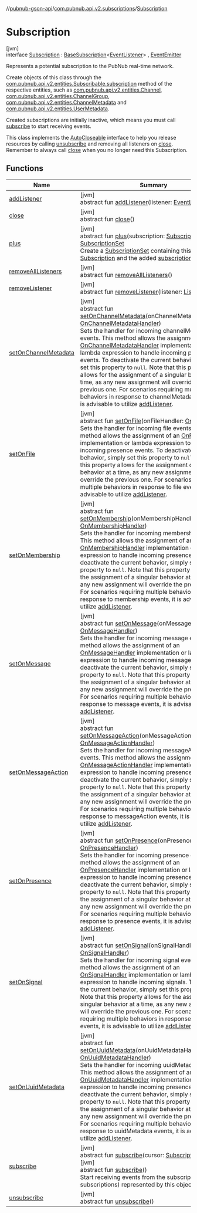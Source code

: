 //[pubnub-gson-api](../../../index.md)/[com.pubnub.api.v2.subscriptions](../index.md)/[Subscription](index.md)

# Subscription

[jvm]\
interface [Subscription](index.md) : [BaseSubscription](../../../../../pubnub-core/pubnub-core-api/pubnub-core-api/com.pubnub.api.v2.subscriptions/-base-subscription/index.md)&lt;[EventListener](../../com.pubnub.api.v2.callbacks/-event-listener/index.md)&gt; , [EventEmitter](../../com.pubnub.api.v2.callbacks/-event-emitter/index.md)

Represents a potential subscription to the PubNub real-time network.

Create objects of this class through the [com.pubnub.api.v2.entities.Subscribable.subscription](../../../../../pubnub-core/pubnub-core-api/pubnub-core-api/com.pubnub.api.v2.entities/-subscribable/subscription.md) method of the respective entities, such as [com.pubnub.api.v2.entities.Channel](../../com.pubnub.api.v2.entities/-channel/index.md), [com.pubnub.api.v2.entities.ChannelGroup](../../com.pubnub.api.v2.entities/-channel-group/index.md), [com.pubnub.api.v2.entities.ChannelMetadata](../../com.pubnub.api.v2.entities/-channel-metadata/index.md) and [com.pubnub.api.v2.entities.UserMetadata](../../com.pubnub.api.v2.entities/-user-metadata/index.md).

Created subscriptions are initially inactive, which means you must call [subscribe](subscribe.md) to start receiving events.

This class implements the [AutoCloseable](https://docs.oracle.com/javase/8/docs/api/java/lang/AutoCloseable.html) interface to help you release resources by calling [unsubscribe](../../../../../pubnub-core/pubnub-core-api/com.pubnub.api.v2.subscriptions/-subscription/unsubscribe.md) and removing all listeners on [close](../../../../../pubnub-core/pubnub-core-api/com.pubnub.api.v2.subscriptions/-subscription/close.md). Remember to always call [close](../../../../../pubnub-core/pubnub-core-api/com.pubnub.api.v2.subscriptions/-subscription/close.md) when you no longer need this Subscription.

## Functions

| Name | Summary |
|---|---|
| [addListener](../-subscription-set/index.md#1732058745%2FFunctions%2F126356644) | [jvm]<br>abstract fun [addListener](../-subscription-set/index.md#1732058745%2FFunctions%2F126356644)(listener: [EventListener](../../com.pubnub.api.v2.callbacks/-event-listener/index.md)) |
| [close](../-subscription-set/index.md#-1117130810%2FFunctions%2F126356644) | [jvm]<br>abstract fun [close](../-subscription-set/index.md#-1117130810%2FFunctions%2F126356644)() |
| [plus](plus.md) | [jvm]<br>abstract fun [plus](plus.md)(subscription: [Subscription](index.md)): [SubscriptionSet](../-subscription-set/index.md)<br>Create a [SubscriptionSet](../-subscription-set/index.md) containing this [Subscription](index.md) and the added [subscription](plus.md). |
| [removeAllListeners](../-subscription-set/index.md#983921133%2FFunctions%2F126356644) | [jvm]<br>abstract fun [removeAllListeners](../-subscription-set/index.md#983921133%2FFunctions%2F126356644)() |
| [removeListener](../-subscription-set/index.md#-1323362624%2FFunctions%2F126356644) | [jvm]<br>abstract fun [removeListener](../-subscription-set/index.md#-1323362624%2FFunctions%2F126356644)(listener: [Listener](../../../../../pubnub-core/pubnub-core-api/pubnub-core-api/com.pubnub.api.callbacks/-listener/index.md)) |
| [setOnChannelMetadata](../-subscription-set/index.md#-568322732%2FFunctions%2F126356644) | [jvm]<br>abstract fun [setOnChannelMetadata](../-subscription-set/index.md#-568322732%2FFunctions%2F126356644)(onChannelMetadataHandler: [OnChannelMetadataHandler](../../com.pubnub.api.v2.callbacks.handlers/-on-channel-metadata-handler/index.md))<br>Sets the handler for incoming channelMetadata events. This method allows the assignment of an [OnChannelMetadataHandler](../../com.pubnub.api.v2.callbacks.handlers/-on-channel-metadata-handler/index.md) implementation or lambda expression to handle incoming presence events. To deactivate the current behavior, simply set this property to `null`. Note that this property allows for the assignment of a singular behavior at a time, as any new assignment will override the previous one. For scenarios requiring multiple behaviors in response to channelMetadata events, it is advisable to utilize [addListener](../../com.pubnub.api.v2.callbacks/-event-emitter/index.md#330403064%2FFunctions%2F126356644). |
| [setOnFile](../-subscription-set/index.md#-1262200582%2FFunctions%2F126356644) | [jvm]<br>abstract fun [setOnFile](../-subscription-set/index.md#-1262200582%2FFunctions%2F126356644)(onFileHandler: [OnFileHandler](../../com.pubnub.api.v2.callbacks.handlers/-on-file-handler/index.md))<br>Sets the handler for incoming file events. This method allows the assignment of an [OnFileHandler](../../com.pubnub.api.v2.callbacks.handlers/-on-file-handler/index.md) implementation or lambda expression to handle incoming presence events. To deactivate the current behavior, simply set this property to `null`. Note that this property allows for the assignment of a singular behavior at a time, as any new assignment will override the previous one. For scenarios requiring multiple behaviors in response to file events, it is advisable to utilize [addListener](../../com.pubnub.api.v2.callbacks/-event-emitter/index.md#330403064%2FFunctions%2F126356644). |
| [setOnMembership](../-subscription-set/index.md#-321623302%2FFunctions%2F126356644) | [jvm]<br>abstract fun [setOnMembership](../-subscription-set/index.md#-321623302%2FFunctions%2F126356644)(onMembershipHandler: [OnMembershipHandler](../../com.pubnub.api.v2.callbacks.handlers/-on-membership-handler/index.md))<br>Sets the handler for incoming membership events. This method allows the assignment of an [OnMembershipHandler](../../com.pubnub.api.v2.callbacks.handlers/-on-membership-handler/index.md) implementation or lambda expression to handle incoming presence events. To deactivate the current behavior, simply set this property to `null`. Note that this property allows for the assignment of a singular behavior at a time, as any new assignment will override the previous one. For scenarios requiring multiple behaviors in response to membership events, it is advisable to utilize [addListener](../../com.pubnub.api.v2.callbacks/-event-emitter/index.md#330403064%2FFunctions%2F126356644). |
| [setOnMessage](../-subscription-set/index.md#-1820231618%2FFunctions%2F126356644) | [jvm]<br>abstract fun [setOnMessage](../-subscription-set/index.md#-1820231618%2FFunctions%2F126356644)(onMessageHandler: [OnMessageHandler](../../com.pubnub.api.v2.callbacks.handlers/-on-message-handler/index.md))<br>Sets the handler for incoming message events. This method allows the assignment of an [OnMessageHandler](../../com.pubnub.api.v2.callbacks.handlers/-on-message-handler/index.md) implementation or lambda expression to handle incoming messages. To deactivate the current behavior, simply set this property to `null`. Note that this property allows for the assignment of a singular behavior at a time, as any new assignment will override the previous one. For scenarios requiring multiple behaviors in response to message events, it is advisable to utilize [addListener](../../com.pubnub.api.v2.callbacks/-event-emitter/index.md#330403064%2FFunctions%2F126356644). |
| [setOnMessageAction](../-subscription-set/index.md#1649886826%2FFunctions%2F126356644) | [jvm]<br>abstract fun [setOnMessageAction](../-subscription-set/index.md#1649886826%2FFunctions%2F126356644)(onMessageActionHandler: [OnMessageActionHandler](../../com.pubnub.api.v2.callbacks.handlers/-on-message-action-handler/index.md))<br>Sets the handler for incoming messageAction events. This method allows the assignment of an [OnMessageActionHandler](../../com.pubnub.api.v2.callbacks.handlers/-on-message-action-handler/index.md) implementation or lambda expression to handle incoming presence events. To deactivate the current behavior, simply set this property to `null`. Note that this property allows for the assignment of a singular behavior at a time, as any new assignment will override the previous one. For scenarios requiring multiple behaviors in response to messageAction events, it is advisable to utilize [addListener](../../com.pubnub.api.v2.callbacks/-event-emitter/index.md#330403064%2FFunctions%2F126356644). |
| [setOnPresence](../-subscription-set/index.md#726583386%2FFunctions%2F126356644) | [jvm]<br>abstract fun [setOnPresence](../-subscription-set/index.md#726583386%2FFunctions%2F126356644)(onPresenceHandler: [OnPresenceHandler](../../com.pubnub.api.v2.callbacks.handlers/-on-presence-handler/index.md))<br>Sets the handler for incoming presence events. This method allows the assignment of an [OnPresenceHandler](../../com.pubnub.api.v2.callbacks.handlers/-on-presence-handler/index.md) implementation or lambda expression to handle incoming presence events. To deactivate the current behavior, simply set this property to `null`. Note that this property allows for the assignment of a singular behavior at a time, as any new assignment will override the previous one. For scenarios requiring multiple behaviors in response to presence events, it is advisable to utilize [addListener](../../com.pubnub.api.v2.callbacks/-event-emitter/index.md#330403064%2FFunctions%2F126356644). |
| [setOnSignal](../-subscription-set/index.md#610826810%2FFunctions%2F126356644) | [jvm]<br>abstract fun [setOnSignal](../-subscription-set/index.md#610826810%2FFunctions%2F126356644)(onSignalHandler: [OnSignalHandler](../../com.pubnub.api.v2.callbacks.handlers/-on-signal-handler/index.md))<br>Sets the handler for incoming signal events. This method allows the assignment of an [OnSignalHandler](../../com.pubnub.api.v2.callbacks.handlers/-on-signal-handler/index.md) implementation or lambda expression to handle incoming signals. To deactivate the current behavior, simply set this property to `null`. Note that this property allows for the assignment of a singular behavior at a time, as any new assignment will override the previous one. For scenarios requiring multiple behaviors in response to signal events, it is advisable to utilize [addListener](../../com.pubnub.api.v2.callbacks/-event-emitter/index.md#330403064%2FFunctions%2F126356644). |
| [setOnUuidMetadata](../-subscription-set/index.md#1781178554%2FFunctions%2F126356644) | [jvm]<br>abstract fun [setOnUuidMetadata](../-subscription-set/index.md#1781178554%2FFunctions%2F126356644)(onUuidMetadataHandler: [OnUuidMetadataHandler](../../com.pubnub.api.v2.callbacks.handlers/-on-uuid-metadata-handler/index.md))<br>Sets the handler for incoming uuidMetadata events. This method allows the assignment of an [OnUuidMetadataHandler](../../com.pubnub.api.v2.callbacks.handlers/-on-uuid-metadata-handler/index.md) implementation or lambda expression to handle incoming presence events. To deactivate the current behavior, simply set this property to `null`. Note that this property allows for the assignment of a singular behavior at a time, as any new assignment will override the previous one. For scenarios requiring multiple behaviors in response to uuidMetadata events, it is advisable to utilize [addListener](../../com.pubnub.api.v2.callbacks/-event-emitter/index.md#330403064%2FFunctions%2F126356644). |
| [subscribe](../-subscription-set/index.md#-430632986%2FFunctions%2F126356644) | [jvm]<br>abstract fun [subscribe](../-subscription-set/index.md#-430632986%2FFunctions%2F126356644)(cursor: [SubscriptionCursor](../../../../../pubnub-core/pubnub-core-api/pubnub-core-api/com.pubnub.api.v2.subscriptions/-subscription-cursor/index.md))<br>[jvm]<br>abstract fun [subscribe](subscribe.md)()<br>Start receiving events from the subscriptions (or subscriptions) represented by this object. |
| [unsubscribe](../-subscription-set/index.md#1527789381%2FFunctions%2F126356644) | [jvm]<br>abstract fun [unsubscribe](../-subscription-set/index.md#1527789381%2FFunctions%2F126356644)() |
